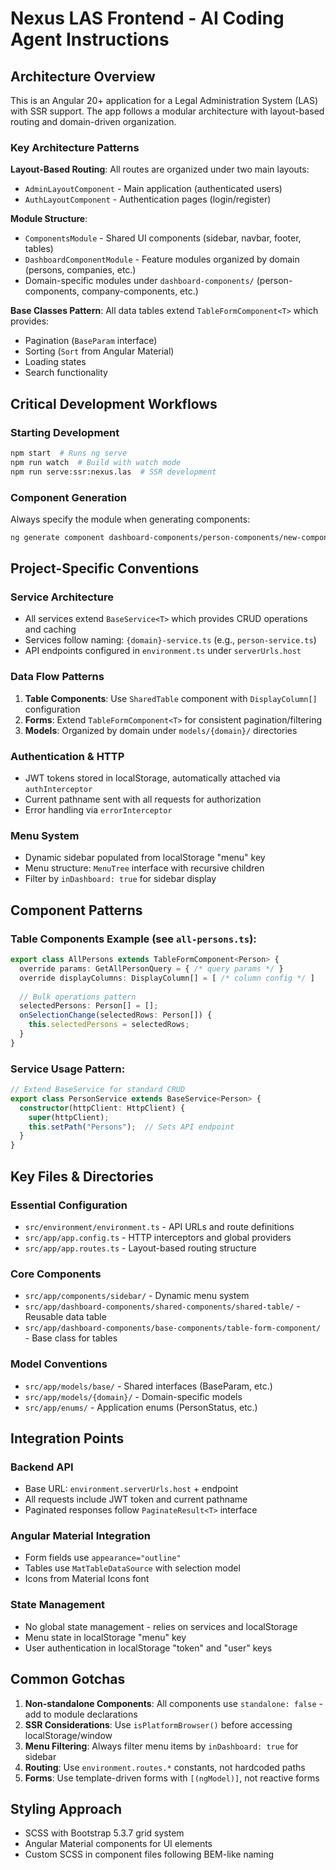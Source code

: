 # Nexus LAS Frontend - AI Coding Agent Instructions

## Architecture Overview

This is an Angular 20+ application for a Legal Administration System (LAS) with SSR support. The app follows a modular architecture with layout-based routing and domain-driven organization.

### Key Architecture Patterns

**Layout-Based Routing**: All routes are organized under two main layouts:
- `AdminLayoutComponent` - Main application (authenticated users)
- `AuthLayoutComponent` - Authentication pages (login/register)

**Module Structure**:
- `ComponentsModule` - Shared UI components (sidebar, navbar, footer, tables)
- `DashboardComponentModule` - Feature modules organized by domain (persons, companies, etc.)
- Domain-specific modules under `dashboard-components/` (person-components, company-components, etc.)

**Base Classes Pattern**: All data tables extend `TableFormComponent<T>` which provides:
- Pagination (`BaseParam` interface)
- Sorting (`Sort` from Angular Material)
- Loading states
- Search functionality

## Critical Development Workflows

### Starting Development
```bash
npm start  # Runs ng serve
npm run watch  # Build with watch mode
npm run serve:ssr:nexus.las  # SSR development
```

### Component Generation
Always specify the module when generating components:
```bash
ng generate component dashboard-components/person-components/new-component
```

## Project-Specific Conventions

### Service Architecture
- All services extend `BaseService<T>` which provides CRUD operations and caching
- Services follow naming: `{domain}-service.ts` (e.g., `person-service.ts`)
- API endpoints configured in `environment.ts` under `serverUrls.host`

### Data Flow Patterns
1. **Table Components**: Use `SharedTable` component with `DisplayColumn[]` configuration
2. **Forms**: Extend `TableFormComponent<T>` for consistent pagination/filtering
3. **Models**: Organized by domain under `models/{domain}/` directories

### Authentication & HTTP
- JWT tokens stored in localStorage, automatically attached via `authInterceptor`
- Current pathname sent with all requests for authorization
- Error handling via `errorInterceptor`

### Menu System
- Dynamic sidebar populated from localStorage "menu" key
- Menu structure: `MenuTree` interface with recursive children
- Filter by `inDashboard: true` for sidebar display

## Component Patterns

### Table Components Example (see `all-persons.ts`):
```typescript
export class AllPersons extends TableFormComponent<Person> {
  override params: GetAllPersonQuery = { /* query params */ }
  override displayColumns: DisplayColumn[] = [ /* column config */ ]
  
  // Bulk operations pattern
  selectedPersons: Person[] = [];
  onSelectionChange(selectedRows: Person[]) {
    this.selectedPersons = selectedRows;
  }
}
```

### Service Usage Pattern:
```typescript
// Extend BaseService for standard CRUD
export class PersonService extends BaseService<Person> {
  constructor(httpClient: HttpClient) {
    super(httpClient);
    this.setPath("Persons");  // Sets API endpoint
  }
}
```

## Key Files & Directories

### Essential Configuration
- `src/environment/environment.ts` - API URLs and route definitions
- `src/app/app.config.ts` - HTTP interceptors and global providers
- `src/app/app.routes.ts` - Layout-based routing structure

### Core Components
- `src/app/components/sidebar/` - Dynamic menu system
- `src/app/dashboard-components/shared-components/shared-table/` - Reusable data table
- `src/app/dashboard-components/base-components/table-form-component/` - Base class for tables

### Model Conventions
- `src/app/models/base/` - Shared interfaces (BaseParam, etc.)
- `src/app/models/{domain}/` - Domain-specific models
- `src/app/enums/` - Application enums (PersonStatus, etc.)

## Integration Points

### Backend API
- Base URL: `environment.serverUrls.host` + endpoint
- All requests include JWT token and current pathname
- Paginated responses follow `PaginateResult<T>` interface

### Angular Material Integration
- Form fields use `appearance="outline"`
- Tables use `MatTableDataSource` with selection model
- Icons from Material Icons font

### State Management
- No global state management - relies on services and localStorage
- Menu state in localStorage "menu" key
- User authentication in localStorage "token" and "user" keys

## Common Gotchas

1. **Non-standalone Components**: All components use `standalone: false` - add to module declarations
2. **SSR Considerations**: Use `isPlatformBrowser()` before accessing localStorage/window
3. **Menu Filtering**: Always filter menu items by `inDashboard: true` for sidebar
4. **Routing**: Use `environment.routes.*` constants, not hardcoded paths
5. **Forms**: Use template-driven forms with `[(ngModel)]`, not reactive forms

## Styling Approach
- SCSS with Bootstrap 5.3.7 grid system
- Angular Material components for UI elements
- Custom SCSS in component files following BEM-like naming

